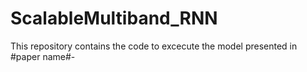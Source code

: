 # ScalableMultiband_RNN

This repository contains the code to excecute the model presented in #paper name#-
